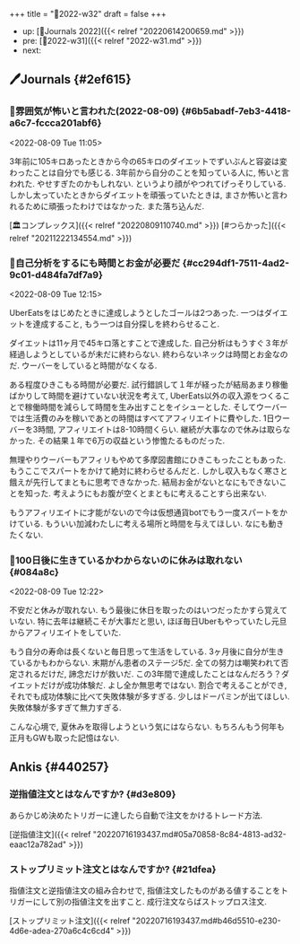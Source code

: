 +++
title = "📓2022-w32"
draft = false
+++

-   up: [📅Journals 2022]({{< relref "20220614200659.md" >}})
-   pre: [📓2022-w31]({{< relref "2022-w31.md" >}})
-   next:


## 🖊Journals {#2ef615}


### 💭雰囲気が怖いと言われた(2022-08-09) {#6b5abadf-7eb3-4418-a6c7-fccca201abf6}

<span class="timestamp-wrapper"><span class="timestamp">&lt;2022-08-09 Tue 11:05&gt;</span></span>

3年前に105キロあったときから今の65キロのダイエットでずいぶんと容姿は変わったことは自分でも感じる. 3年前から自分のことを知っている人に, 怖いと言われた. やせすぎたのかもしれない. というより顔がやつれてげっそりしている. しかし太っていたときからダイエットを頑張っていたときは, まさか怖いと言われるために頑張ったわけではなかった. また落ち込んだ.

[🏛コンプレックス]({{< relref "20220809110740.md" >}}) [#つらかった]({{< relref "20211222134554.md" >}})


### 💭自己分析をするにも時間とお金が必要だ {#cc294df1-7511-4ad2-9c01-d484fa7df7a9}

<span class="timestamp-wrapper"><span class="timestamp">&lt;2022-08-09 Tue 12:15&gt;</span></span>

UberEatsをはじめたときに達成しようとしたゴールは2つあった. 一つはダイエットを達成すること, もう一つは自分探しを終わらせること.

ダイエットは11ヶ月で45キロ落とすことで達成した. 自己分析はもうすぐ３年が経過しようとしているが未だに終わらない. 終わらないネックは時間とお金なのだ. ウーバーをしていると時間がなくなる.

ある程度ひきこもる時間が必要だ. 試行錯誤して１年が経ったが結局あまり稼働ばかりして時間を避けていない状況を考えて, UberEats以外の収入源をつくることで稼働時間を減らして時間を生み出すことをイシューとした. そしてウーバーでは生活費のみを稼いであとの時間はすべてアフィリエイトに費やした. 1日ウーバーを3時間, アフィリエイトは8-10時間くらい. 継続が大事なので休みは取らなかった. その結果１年で6万の収益という惨憺たるものだった.

無理やりウーバーもアフィリもやめて多摩図書館にひきこもったこともあった. もうここでスパートをかけて絶対に終わらせるんだと. しかし収入もなく寒さと餓えが先行してまともに思考できなかった. 結局お金がないとなにもできないことを知った. 考えようにもお腹が空くとまともに考えることすら出来ない.

もうアフィリエイトに才能がないので今は仮想通貨botでもう一度スパートをかけている. もういい加減わたしに考える場所と時間を与えてほしい. なにも動きたくない.


### 💭100日後に生きているかわからないのに休みは取れない {#084a8c}

<span class="timestamp-wrapper"><span class="timestamp">&lt;2022-08-09 Tue 12:22&gt;</span></span>

不安だと休みが取れない. もう最後に休日を取ったのはいつだったかすら覚えていない. 特に去年は継続こそが大事だと思い, ほぼ毎日Uberもやっていたし元旦からアフィリエイトをしていた.

もう自分の寿命は長くないと毎日思って生活をしている. 3ヶ月後に自分が生きているかもわからない. 末期がん患者のステージ5だ. 全ての努力は嘲笑われて否定されるだけだ, 諦念だけが救いだ. この3年間で達成したことはなんだろう？ダイエットだけが成功体験だ. よし全か無思考ではない. 割合で考えることができ, それでも成功体験に比べて失敗体験が多すぎる. 少しはドーパミンが出てほしい. 失敗体験が多すぎて無力すぎる.

こんな心境で, 夏休みを取得しようという気にはならない. もちろんもう何年も正月もGWも取った記憶はない.


## Ankis {#440257}


### 逆指値注文とはなんですか? {#d3e809}

あらかじめ決めたトリガーに達したら自動で注文をかけるトレード方法.

[逆指値注文]({{< relref "20220716193437.md#05a70858-8c84-4813-ad32-eaac12a782ad" >}})


### ストップリミット注文とはなんですか? {#21dfea}

指値注文と逆指値注文の組み合わせで, 指値注文したものがある値することをトリガーにして別の指値注文を出すこと. 成行注文ならばストップロス注文.

[ストップリミット注文]({{< relref "20220716193437.md#b46d5510-e230-4d6e-adea-270a6c4c6cd4" >}})
